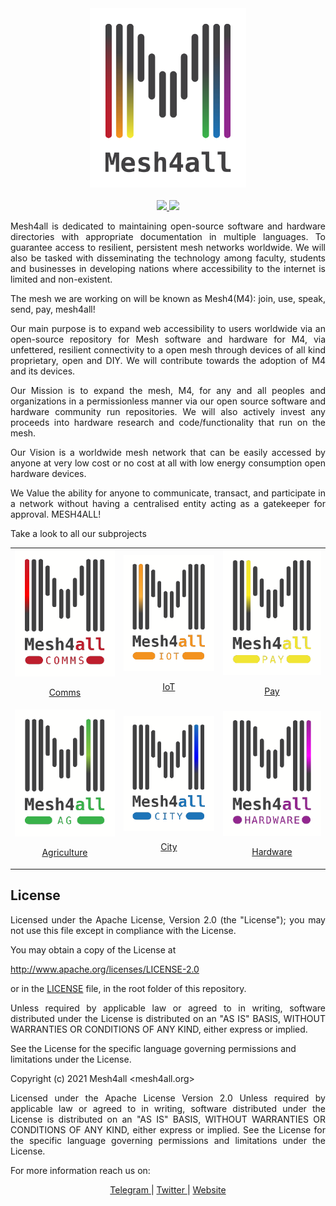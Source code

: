 
<div align=center>
    <img src="docs/media/m4a-logo.png" width=250px>
</div>
<br/>
<div align="center">
    <a href="https://mesh4all.github.io/Mesh4all/">
       <img src="https://img.shields.io/github/workflow/status/Mesh4all/Mesh4all/build-docs/main?label=documentation&color=%23ff4411">
    </a>
    <a href="http://www.apache.org/licenses/LICENSE-2.0">
        <img src="https://img.shields.io/badge/license-Apache_License_2.0-blue">
    </a>
</div>

<p align="justify">Mesh4all is dedicated to maintaining open-source software and hardware directories with appropriate documentation in multiple languages. To guarantee access to resilient, persistent mesh networks worldwide. We will also be tasked with disseminating the technology among faculty, students and businesses in developing nations where accessibility to the internet is limited and non-existent.
</p>

<p align="justify">The mesh we are working on will be known as Mesh4(M4): join, use, speak, send, pay, mesh4all!</p>

<p align="justify">Our main purpose is to expand web accessibility to users worldwide via an open-source repository for Mesh software and hardware for M4, via unfettered, resilient connectivity to a open mesh through devices of all kind proprietary, open and DIY. We will contribute towards the adoption of M4 and its devices.   
</p>
<p align="justify">Our Mission is to expand the mesh, M4,  for any and all peoples and organizations in a permissionless manner via our open source software and hardware community run repositories. We will also actively invest any proceeds into hardware research and code/functionality that run on the mesh.</p>

<p align="justify">Our Vision is a worldwide mesh network that can be easily accessed by anyone at very low cost or no cost at all with low energy consumption open hardware devices.</p>   

<p align="justify">We Value the ability for anyone to communicate,  transact, and participate in a network without having a centralised entity acting as a gatekeeper for approval. MESH4ALL!
</p>

Take a look to all our subprojects
<table align="center">
    <tr>
        <td>
            <a href="https://github.com/Mesh4all/m4comm-firmware" align="center">
                <img src="docs/media/m4comm_logo.png" width="200px"/>
                <p>Comms</p>
            </a>
        </td>
        <td>
            <a href="https://github.com/Mesh4all/m4iot-firmware" align="center">
                <img src="docs/media/m4iot_logo.png" width="200px"/>
                <p>IoT</p>
            </a>
        </td>
        <td>
            <a href="https://github.com/Mesh4all/m4pay-firmware" align="center">
                <img src="docs/media/m4pay_logo.png" width="200px"/>
                <p>Pay</p>
            </a>
        </td>
    </tr>
    <tr>
        <td>
            <a href="https://github.com/Mesh4all/m4ag-firmware" align="center">
                <img src="docs/media/m4ag_logo.png" width="200px"/>
                <p>Agriculture</p>
            </a>
        </td>
        <td>
            <a href="https://github.com/Mesh4all/m4city-firmware" align="center">
                <img src="docs/media/m4city_logo.png" width="200px">
                <p>City</p>
            </a>
        </td>
        <td>
            <a href="https://github.com/Mesh4all/m4hard-firmware" align="center">
                <img src="docs/media/m4hard_logo.png" width="200px">
                <p>Hardware</p>
            </a>
        </td>
    </tr>
</table>

## License

 <p align= "justify">Licensed under the Apache License, Version 2.0 (the "License"); you may not use this file except in compliance with the License.</p>

 You may obtain a copy of the License at
 
  http://www.apache.org/licenses/LICENSE-2.0

  or in the [LICENSE](LICENSE) file, in the root folder of this repository.

<p align= "justify">Unless required by applicable law or agreed to in writing, software distributed under the License is distributed on an "AS IS" BASIS, WITHOUT WARRANTIES OR CONDITIONS OF ANY KIND, either express or implied.</p>

See the License for the specific language governing permissions and limitations under the License.

Copyright (c) 2021 Mesh4all <mesh4all.org>

<p align= "justify">Licensed under the Apache License Version 2.0 Unless required by applicable law or agreed to in writing, software distributed under the License is distributed on an "AS IS" BASIS, WITHOUT WARRANTIES OR CONDITIONS OF ANY KIND, either express or implied. See the License for the specific language governing permissions and limitations under the License.</p>

For more information reach us on:
<br>

<p align="center">
    <a href='https://t.me/mesh4all'> Telegram </a>  |
    <a href="https://twitter.com/mesh4all"> Twitter </a> |
    <a href="https://mesh4all.org"> Website </a>
</p>



